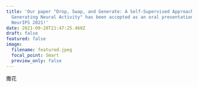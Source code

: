 ```yaml
---
title: 'Our paper "Drop, Swap, and Generate: A Self-Supervised Approach for
  Generating Neural Activity" has been accepted as an oral presentation in
  NeurIPS 2021!'
date: 2021-09-28T21:47:25.460Z
draft: false
featured: false
image:
  filename: featured.jpeg
  focal_point: Smart
  preview_only: false
---
```

撒花